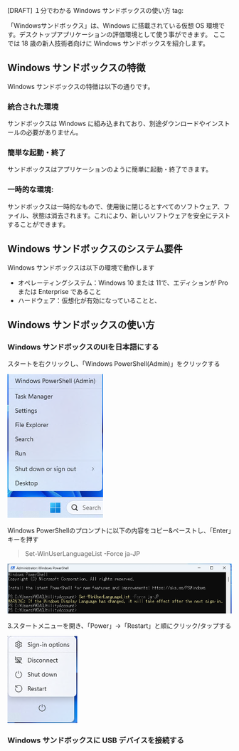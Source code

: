 [DRAFT] １分でわかる Windows サンドボックスの使い方
tag:

「Windowsサンドボックス」は、Windows に搭載されている仮想 OS 環境です。デスクトップアプリケーションの評価環境として使う事ができます。
ここでは 18 歳の新人技術者向けに Windows サンドボックスを紹介します。

## Windows サンドボックスの特徴

Windows サンドボックスの特徴は以下の通りです。

### 統合された環境
サンドボックスは Windows に組み込まれており、別途ダウンロードやインストールの必要がありません。

### 簡単な起動・終了
サンドボックスはアプリケーションのように簡単に起動・終了できます。

### 一時的な環境:
サンドボックスは一時的なもので、使用後に閉じるとすべてのソフトウェア、ファイル、状態は消去されます。これにより、新しいソフトウェアを安全にテストすることができます。

## Windows サンドボックスのシステム要件

Windows サンドボックスは以下の環境で動作します

- オペレーティングシステム：Windows 10 または 11で、エディションが Pro または Enterprise であること
- ハードウェア：仮想化が有効になっていることと、

## Windows サンドボックスの使い方

### Windows サンドボックスのUIを日本語にする

スタートを右クリックし、「Windows PowerShell(Admin)」をクリックする

![](111_japaneseUI.png)

Windows PowerShellのプロンプトに以下の内容をコピー&ペーストし、「Enter」キーを押す

> Set-WinUserLanguageList -Force ja-JP

![](112_japaneseUI.png)

3.スタートメニューを開き、「Power」→「Restart」と順にクリック/タップする

![](113_japaneseUI.png)

### Windows サンドボックスに USB デバイスを接続する

